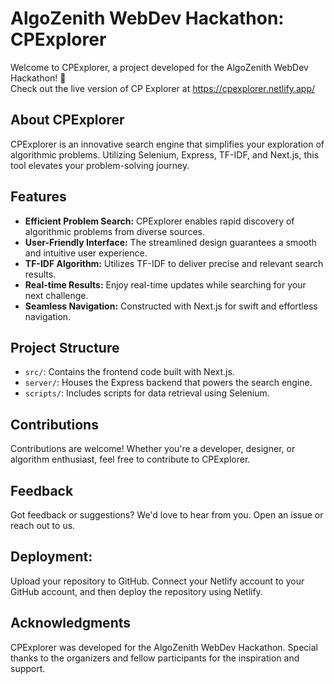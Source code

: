 # AlgoZenith WebDev Hackathon: CPExplorer



Welcome to CPExplorer, a project developed for the AlgoZenith WebDev Hackathon! 🚀<br>
Check out the live version of CP Explorer at https://cpexplorer.netlify.app/

## About CPExplorer

CPExplorer is an innovative search engine that simplifies your exploration of algorithmic problems. Utilizing Selenium, Express, TF-IDF, and Next.js, this tool elevates your problem-solving journey.

## Features

- **Efficient Problem Search:** CPExplorer enables rapid discovery of algorithmic problems from diverse sources.
- **User-Friendly Interface:** The streamlined design guarantees a smooth and intuitive user experience.
- **TF-IDF Algorithm:** Utilizes TF-IDF to deliver precise and relevant search results.
- **Real-time Results:** Enjoy real-time updates while searching for your next challenge.
- **Seamless Navigation:** Constructed with Next.js for swift and effortless navigation.

## Project Structure

- `src/`: Contains the frontend code built with Next.js.
- `server/`: Houses the Express backend that powers the search engine.
- `scripts/`: Includes scripts for data retrieval using Selenium.

## Contributions

Contributions are welcome! Whether you're a developer, designer, or algorithm enthusiast, feel free to contribute to CPExplorer.

## Feedback

Got feedback or suggestions? We'd love to hear from you. Open an issue or reach out to us.

## Deployment:

Upload your repository to GitHub. Connect your Netlify account to your GitHub account, and then deploy the repository using Netlify.

## Acknowledgments

CPExplorer was developed for the AlgoZenith WebDev Hackathon. Special thanks to the organizers and fellow participants for the inspiration and support.

